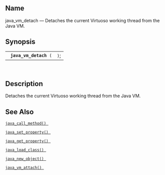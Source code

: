 <div id="fn_java_vm_detach" class="refentry">

<div class="titlepage">

</div>

<div class="refnamediv">

## Name

java_vm_detach — Detaches the current Virtuoso working thread from the
Java VM.

</div>

<div class="refsynopsisdiv">

## Synopsis

<div id="fsyn_java_vm_detach" class="funcsynopsis">

|                             |      |
|-----------------------------|------|
| ` `**`java_vm_detach`**` (` | `)`; |

<div class="funcprototype-spacer">

 

</div>

</div>

</div>

<div id="desc_java_vm_detach" class="refsect1">

## Description

Detaches the current Virtuoso working thread from the Java VM.

</div>

<div id="seealso_java_vm_detach" class="refsect1">

## See Also

<a href="fn_java_call_method.html" class="link"
title="java_call_method"><code
class="function">java_call_method() </code></a>

<a href="fn_java_set_property.html" class="link"
title="java_set_property"><code
class="function">java_set_property() </code></a>

<a href="fn_java_get_property.html" class="link"
title="java_get_property"><code
class="function">java_get_property() </code></a>

<a href="fn_java_load_class.html" class="link"
title="java_load_class"><code
class="function">java_load_class() </code></a>

<a href="fn_java_new_object.html" class="link"
title="java_new_object"><code
class="function">java_new_object() </code></a>

<a href="fn_java_vm_attach.html" class="link"
title="java_vm_attach"><code
class="function">java_vm_attach() </code></a>

</div>

</div>
